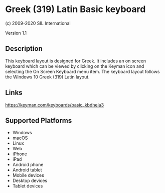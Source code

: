 Greek (319) Latin Basic keyboard
==============

(c) 2009-2020 SIL International

Version 1.1

Description
-----------

This keyboard layout is designed for Greek.  It includes an on screen keyboard which can be 
viewed by clicking on the Keyman icon and selecting the On Screen Keyboard menu item. The 
keyboard layout follows the Windows 10 Greek (319) Latin layout.

Links
-----
https://keyman.com/keyboards/basic_kbdhela3

Supported Platforms
-------------------
 * Windows
 * macOS
 * Linux
 * Web
 * iPhone
 * iPad
 * Android phone
 * Android tablet
 * Mobile devices
 * Desktop devices
 * Tablet devices

